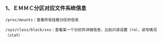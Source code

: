 ### 1、ＥＭＭＣ分区对应文件系统信息　　
```
/proc/mounts：查看所有挂载分区的信息

/sys/class/block/xxx：查看某一个分区的详细信息，比如只读设置（ro），读写情况（stat）
```